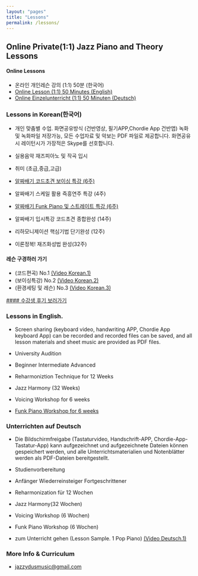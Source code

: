 ```yaml
---
layout: "pages"
title: "Lessons"
permalink: /lessons/
---
```


## Online Private(1:1) Jazz Piano and Theory Lessons

#### Online Lessons
  
 - 온라인 개인레슨 강의 (1:1)  50분 (한국어)
 - <a href="/lessons/onlinelesson-eng">Online Lesson (1:1) 50 Minutes (English)</a>
 - <a href="/lessons/onlinelesson-deutsch">Online Einzelunterricht (1:1) 50 Minuten (Deutsch)</a>
 
### Lessons in Korean(한국어)
 
- 개인 맞춤별 수업. 화면공유방식 (건반영상, 필기APP,Chordie App 건반앱) 녹화 및  녹화파일 저장가능, 모든 수업자료 및 악보는 PDF 파일로 제공합니다. 화면공유시 레이턴시가 가장적은 Skype를 선호합니다.

- 실용음악 재즈피아노 및 작곡 입시
- 취미 (초급,중급,고급)
- <a href="/lessons/essential-voicings">알짜배기 코드초견 보이싱 특강 (6주)</a>
- 알짜배기 스케일 활용 즉흥연주 특강 (4주)
- <a href="/lessons/essential-funk">알짜배기 Funk Piano 및 스트레이트 특강 (6주)</a>
- 알짜배기 입시특강 코드초견 종합완성 (14주)
- 리하모니제이션 핵심기법 단기완성 (12주)
- 이론정복! 재즈화성법 완성(32주)
  
 
#### 레슨 구경하러 가기 
  
- (코드편곡) No.1
    <a href="https://youtu.be/peX0o5pAD2Q" target="_blank"> (Video Korean.1)</a>
 - (보이싱특강) No.2
    <a href="https://youtu.be/hi-q-cANOEc" target="_blank"> (Video Korean.2)</a>
 - (환경세팅 및 레슨) No.3
    <a href="https://youtu.be/AVtyd8GAnoM" target="_blank"> (Video Korean.3)</a>
  <a href="https://jjmusic-online.github.io/assets/images/photo13.jpg">
  #### 수강생 후기 보러가기</a>
  
 
### Lessons in English.

- Screen sharing (keyboard video, handwriting APP, Chordie App keyboard App) can be recorded and recorded files can be saved, and all lesson materials and sheet music are provided as PDF files.

- University Audition
- Beginner Intermediate Advanced
- Reharmoniztion Technique for 12 Weeks
- Jazz Harmony (32 Weeks)
- Voicing Workshop for 6 weeks
- <a href="/lessons/essential-funkeng">Funk Piano Workshop for 6 weeks </a>

### Unterrichten auf Deutsch

- Die Bildschirmfreigabe (Tastaturvideo, Handschrift-APP, Chordie-App-Tastatur-App) kann aufgezeichnet und aufgezeichnete Dateien können gespeichert werden, und alle Unterrichtsmaterialien und Notenblätter werden als PDF-Dateien bereitgestellt.

- Studienvorbereitung
- Anfänger Wiederreinsteiger Fortgeschrittener
- Reharmonization für 12 Wochen
- Jazz Harmony(32 Wochen)
- Voicing Workshop (6 Wochen)
- Funk Piano Workshop (6 Wochen)

 - zum Unterricht gehen (Lesson Sample. 1 Pop Piano)
    <a href="https://youtu.be/jDeisctXh1c" target="_blank"> (Video Deutsch.1)</a>


### More Info & Curriculum
- jazzydusmusic@gmail.com



